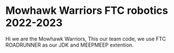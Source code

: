 # Mowhawk Warriors FTC robotics 2022-2023

Hi we are the Mowhawk Warriors, This our team code, we use FTC ROADRUNNER as our JDK and MEEPMEEP extention.

